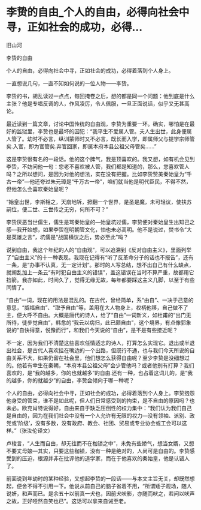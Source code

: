 # 李贽的自由_个人的自由，必得向社会中寻，正如社会的成功，必得...

旧山河

李贽的自由

个人的自由，必得向社会中寻，正如社会的成功，必得着落到个人身上。

一直想说几句，一直不知如何说的一位人物——李贽。

李贽的书，胡乱读过一点点，每回掩卷之后，想的都是同一个问题：他到底是什么主张？他是专唱反调的人，作风凌厉，令人佩服，一旦正面说话，似乎又无甚高论。

最近读到一篇文章，讨论中国传统的自由观，李贽为重要一环。确实，哪怕是在最好的监狱里，李贽也是最坏的囚犯：“我平生不爱属人管。夫人生出世，此身便属人管了。幼时不必言，纵训蒙师时又不必言，既长而入学，即属师父与提学宗师管矣.入官，即为官管矣.弃官回家，即属本府本县公祖父母管矣……”

这是李贽很有名的一段话。他的这个脾气，我是顶喜欢的。我又想，如有机会见到李贽，不妨问他一句：您老不喜欢被人管，我们都是知道的，那么，您喜欢管人吗？之所以想问，是因为对他的想法，实在没有把握。比如李贽赞美秦始皇为“千古一帝”—他还夸过朱元璋是“千万古一帝”，咱们就当他是明代臣民，不得不然，但他怎么会喜欢秦始皇呢？

“始皇出世，李斯相之，天崩地坼，掀翻一个世界，是圣是魔，未可轻议，使扶苏嗣位，便二世、三世传之无穷，何所不可？”

李贽厌恶当世儒生，儒生是骂秦始皇的—始皇坑过儒，李贽便对秦始皇生出知己之感—我开始想，如果李贽在明朝管文化，怕也未必高明。他不是说过，焚书令“大是英雄之言”，坑儒是“战国横议之后，势必至此”吗？

说到自由，我这个年纪的人的“自由观”，可以追溯到《反对自由主义》，里面列举了“自由主义”的十一种表现。我现在记得有“听了反革命分子的话也不报告”，还有一条，是“办事不认真，无一定计划”。那时的人写总结，想不出自己有什么缺点，就胡乱加上一条云“有时犯自由主义的错误”，盖这错误在当时不算严重，故都用它挡箭。我亦如此，时间久了，觉得无缘无故，每年都要踩这主义几脚，以至于有些同情了。

“自由”一词，现在的用法是混乱的。在古代，曾经简单，系“由自”、一决于己意的意思，“威福自由”、“取予自由”等，盖用在大人物身上，权柄他移，自己做不了主，便大呼不自由。大概是唐代的诗人，给了“自由”一词新义，如杜甫的“出门无所待，徒步觉自由”，韩愈的“我云以病归，此已颇自由”，这个境界，有点像郭象说的“自快得意，悦豫而行”，和我们今天说的“自由”，是不是有些接近呢？

不一定，因为我们不清楚这些喜欢任情适志的诗人，打算怎么实现它。退出或半退出社会，是古代人喜欢挂在嘴边的一个出路，但既行不通，也与我们今天所说的自由关系不大，如果仍留在社会里，他们想怎么获得自由呢？至少李贽是没细想过的。他若有幸生在秦朝，“本府本县公祖父母”会少管他吗？或者他别有打算？我们喜欢的，是“我的越多，你的也就越多”的自由.还有一种，也占着这词儿的，是“我的越多，你的就越少”的自由，李贽会倾向于哪一种呢？

个人的自由，必得向社会中寻，正如社会的成功，必得着落到个人身上。李贽抱怨他身受的管束，谁不是如此呢，但人们日常感受到的拘束，是不自由的原因吗？也未必。欧克肖特说得好，自由来自于缺乏压倒性的权力集中：“我们认为我们自己是自由的，因为在我们社会中没有一个人允许有无限的权力—没有领袖、派别、政党或‘阶级’，没有多数，没有政府、教会、社团、贸易或专业协会或工会可以这样。”（张汝伦译文）

卢梭言，“人生而自由，却无往而不在枷锁之中”，未免有些娇气，想当女婿，又想不要丈母娘—其实，只要这些枷锁，没有一种是绝对的，人尚可是自由的。李贽感受到的压迫，根源并非在批评他的道学家，而在于他喜欢的秦始皇，他是认错人了。

前面说到年幼时的某种经验，又想起李贽的一段话——与本文主旨无关，却既然想起，便舍不得不引用一下。他说从前自己的脑子省着不用，“所谓矮子观场，随人说妍，和声而已。是余五十以前真一犬也，因前犬吠影，亦随而吠之，若问以吠声之故，正好哑然自笑也已”。这话可以拿来自诫至老。